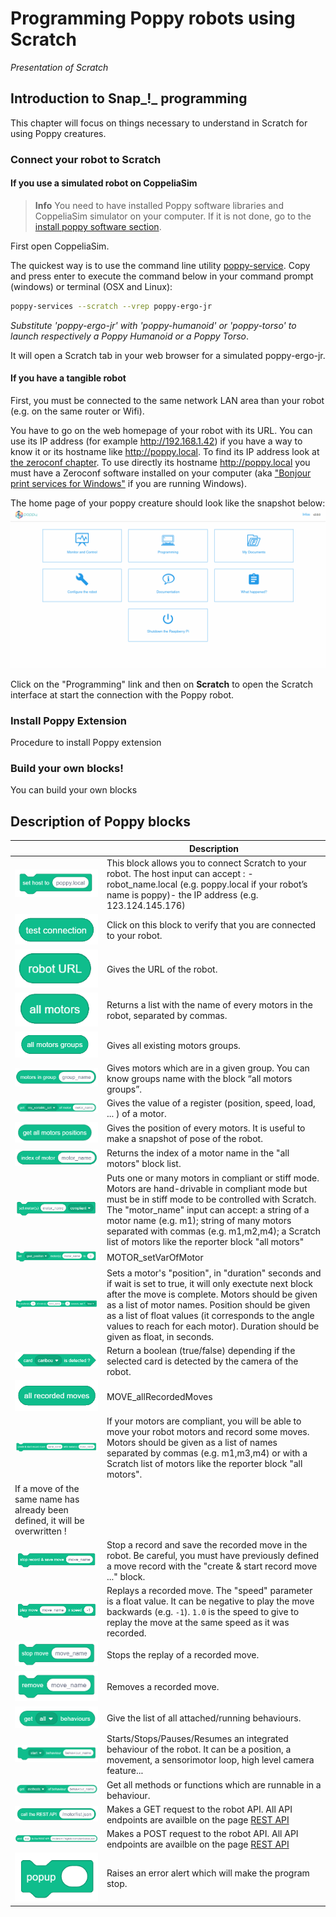 # Programming Poppy robots using Scratch

*Presentation of Scratch*

## Introduction to Snap_!_ programming

This chapter will focus on things necessary to understand in Scratch for using Poppy creatures.

### Connect your robot to Scratch

#### If you use a simulated robot on CoppeliaSim
> **Info** You need to have installed Poppy software libraries and CoppeliaSim simulator on your computer. If it is not done, go to the [install poppy software section](../installation/install-poppy-softwares.md).

First open CoppeliaSim.

The quickest way is to use the command line utility [poppy-service](../software-libraries/poppy-creature.md#poppy-services). Copy and press enter to execute the command below in your command prompt (windows) or terminal (OSX and Linux):
```bash
poppy-services --scratch --vrep poppy-ergo-jr
```
*Substitute 'poppy-ergo-jr' with 'poppy-humanoid' or 'poppy-torso' to launch respectively a Poppy Humanoid or a Poppy Torso*.

It will open a Scratch tab in your web browser for a simulated poppy-ergo-jr.

#### If you have a tangible robot

First, you must be connected to the same network LAN area than your robot (e.g. on the same router or Wifi).

You have to go on the web homepage of your robot with its URL. You can use its IP address (for example http://192.168.1.42) if you have a way to know it or its hostname like http://poppy.local. To find its IP address look at [the zeroconf chapter](../installation/install-zeroconf.md#alternatives-to-find-the-ip-address-of-a-computer-on-your-local-network). To use directly its hostname http://poppy.local you must have a Zeroconf software installed on your computer (aka ["Bonjour print services for Windows"](https://support.apple.com/kb/DL999?locale=en_US) if you are running Windows).

The home page of your poppy creature should look like the snapshot below:
![Poppy Home](../img/poppy_home.png)

Click on the "Programming" link and then on **Scratch** to open the Scratch interface at start the connection with the Poppy robot.

### Install Poppy Extension

Procedure to install Poppy extension

### Build your own blocks!

You can build your own blocks

## Description of Poppy blocks

|   | Description |
| - | ----------- |
| ![](../img/scratch/MISC_setHost.PNG) | This block allows you to connect Scratch to your robot. The host input can accept : - robot_name.local (e.g. poppy.local if your robot’s name is poppy)- the IP address (e.g. 123.124.145.176) |
| ![](../img/scratch/MISC_testConnection.PNG) | Click on this block to verify that you are connected to your robot. |
| ![](../img/scratch/MISC_robotURL.PNG) | Gives the URL of the robot. |
| ![](../img/scratch/MOTOR_allMotors.PNG) | Returns a list with the name of every motors in the robot, separated by commas. |
| ![](../img/scratch/MOTOR_allMotorGroups.PNG) | Gives all existing motors groups. |
| ![](../img/scratch/MOTOR_motorsInGroup.PNG) | Gives motors which are in a given group. You can know groups name with the block “all motors groups”. |
| ![](../img/scratch/MOTOR_getVarOfMotor.PNG) | Gives the value of a register (position, speed, load, ... ) of a motor. |
| ![](../img/scratch/MOTOR_getAllMotorPositions.PNG) | Gives the position of every motors. It is useful to make a snapshot of pose of the robot. |
| ![](../img/scratch/MOTOR_index.PNG) | Returns the index of a motor name in the "all motors" block list. |
| ![](../img/scratch/MOTOR_setCompliant.PNG) | Puts one or many motors in compliant or stiff mode. Motors are hand-drivable in compliant mode but must be in stiff mode to be controlled with Scratch. The "motor_name" input can accept: a string of a motor name (e.g. m1); string of many motors separated with commas (e.g. m1,m2,m4); a Scratch list of motors like the reporter block "all motors" |
| ![](../img/scratch/MOTOR_setVarOfMotor.PNG) | MOTOR_setVarOfMotor |
| ![](../img/scratch/MOTOR_goto.PNG) | Sets a motor's "position", in "duration" seconds and if wait is set to true, it will only exectute next block after the move is complete. Motors should be given as a list of motor names. Position should be given as a list of float values (it corresponds to the angle values to reach for each motor). Duration should be given as float, in seconds.
| ![](../img/scratch/SENSOR_cardDetection.PNG) | Return a boolean (true/false) depending if the selected card is detected by the camera of the robot. |
| ![](../img/scratch/MOVE_allRecordedMoves.PNG) | MOVE_allRecordedMoves |
| ![](../img/scratch/MOVE_record.PNG) | If your motors are compliant, you will be able to move your robot motors and record some moves. Motors should be given as a list of names separated by commas (e.g. m1,m3,m4) or with a Scratch list of motors like the reporter block "all motors". |
If a move of the same name has already been defined, it will be overwritten ! |
| ![](../img/scratch/MOVE_save.PNG) | Stop a record and save the recorded move in the robot. Be careful, you must have previously defined a move record with the "create & start record move ..." block. |
| ![](../img/scratch/MOVE_play.PNG) | Replays a recorded move. The "speed" parameter is a float value. It can be negative to play the move backwards (e.g. `-1`). `1.0` is the speed to give to replay the move at the same speed as it was recorded. |
| ![](../img/scratch/MOVE_stop.PNG) | Stops the replay of a recorded move. |
| ![](../img/scratch/MOVE_remove.PNG) | Removes a recorded move. |
| ![](../img/scratch/PRIMITIVE_getAllPrimitives.PNG) | Give the list of all attached/running behaviours. |
| ![](../img/scratch/PRIMITIVE_startPrimitive.PNG) | Starts/Stops/Pauses/Resumes an integrated behaviour of the robot. It can be a position, a movement, a sensorimotor loop, high level camera feature... |
| ![](../img/scratch/PRIMITIVE_getMethodOfPrimitive.PNG) | Get all methods or functions which are runnable in a behaviour. |
| ![](../img/scratch/API_get.PNG) | Makes a GET request to the robot API. All API endpoints are availble on the page [REST API](rest.md) |
| ![](../img/scratch/API_post.PNG) | Makes a POST request to the robot API. All API endpoints are availble on the page [REST API](rest.md) |
| ![](../img/scratch/MISC_alert.PNG) | Raises an error alert which will make the program stop. |


<!-- TODO

## Quick examples

### Record and play back a move

You can record a movement on one motor and play it back

You can change the speed

You can record it on all motors

or just a subset of your creature


#### Record and by demonstration movement

-->